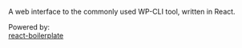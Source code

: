 A web interface to the commonly used WP-CLI tool, written in React.

Powered by:
<br />
<a href="https://github.com/react-boilerplate/react-boilerplate">
    react-boilerplate
  </a>